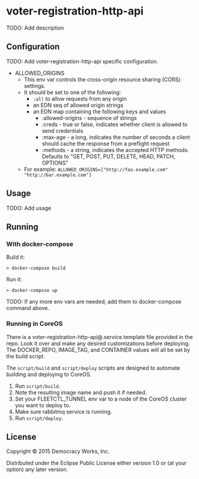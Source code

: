 # voter-registration-http-api

TODO: Add description

## Configuration

TODO: Add voter-registration-http-api specific configuration.

* ALLOWED_ORIGINS
    * This env var controls the cross-origin resource sharing (CORS) settings.
    * It should be set to one of the following:
        * `:all` to allow requests from any origin
        * an EDN seq of allowed origin strings
        * an EDN map containing the following keys and values
            * :allowed-origins - sequence of strings
            * :creds - true or false, indicates whether client is allowed to send credentials
            * :max-age - a long, indicates the number of seconds a client should cache the response from a preflight request
            * :methods - a string, indicates the accepted HTTP methods.  Defaults to "GET, POST, PUT, DELETE, HEAD, PATCH, OPTIONS"
    * For example: `ALLOWED_ORIGINS=["http://foo.example.com" "http://bar.example.com"]`

## Usage

TODO: Add usage

## Running

### With docker-compose

Build it:

```
> docker-compose build
```

Run it:

```
> docker-compose up
```

TODO: If any more env vars are needed, add them to docker-compose command above.

### Running in CoreOS

There is a voter-registration-http-api@.service.template file provided in the repo. Look
it over and make any desired customizations before deploying. The
DOCKER_REPO, IMAGE_TAG, and CONTAINER values will all be set by the
build script.

The `script/build` and `script/deploy` scripts are designed to
automate building and deploying to CoreOS.

1. Run `script/build`.
1. Note the resulting image name and push it if needed.
1. Set your FLEETCTL_TUNNEL env var to a node of the CoreOS cluster
   you want to deploy to.
1. Make sure rabbitmq service is running.
1. Run `script/deploy`.

## License

Copyright © 2015 Democracy Works, Inc.

Distributed under the Eclipse Public License either version 1.0 or (at
your option) any later version.
